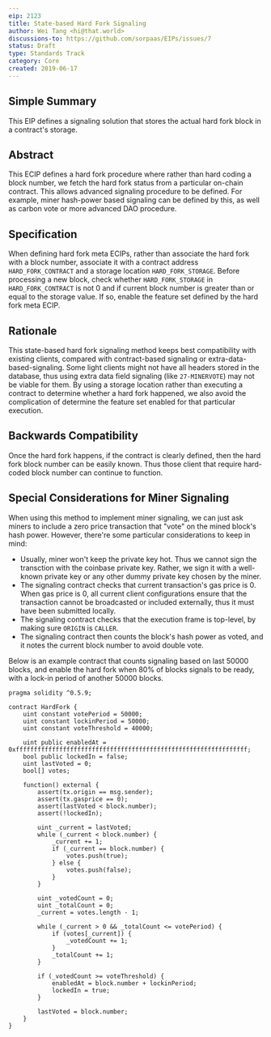 ```yaml
---
eip: 2123
title: State-based Hard Fork Signaling
author: Wei Tang <hi@that.world>
discussions-to: https://github.com/sorpaas/EIPs/issues/7
status: Draft
type: Standards Track
category: Core
created: 2019-06-17
---
```


## Simple Summary

This EIP defines a signaling solution that stores the actual hard fork
block in a contract's storage.

## Abstract

This ECIP defines a hard fork procedure where rather than hard coding
a block number, we fetch the hard fork status from a particular
on-chain contract. This allows advanced signaling procedure to be
defined. For example, miner hash-power based signaling can be defined
by this, as well as carbon vote or more advanced DAO procedure.

## Specification

When defining hard fork meta ECIPs, rather than associate the hard
fork with a block number, associate it with a contract address
`HARD_FORK_CONTRACT` and a storage location
`HARD_FORK_STORAGE`. Before processing a new block, check whether
`HARD_FORK_STORAGE` in `HARD_FORK_CONTRACT` is not 0 and if current
block number is greater than or equal to the storage value. If so,
enable the feature set defined by the hard fork meta ECIP.

## Rationale

This state-based hard fork signaling method keeps best compatibility
with existing clients, compared with contract-based signaling or
extra-data-based-signaling. Some light clients might not have all
headers stored in the database, thus using extra data field signaling
(like `27-MINERVOTE`) may not be viable for them. By using a storage
location rather than executing a contract to determine whether a hard
fork happened, we also avoid the complication of determine the feature
set enabled for that particular execution.

## Backwards Compatibility

Once the hard fork happens, if the contract is clearly defined, then
the hard fork block number can be easily known. Thus those client that
require hard-coded block number can continue to function.

## Special Considerations for Miner Signaling

When using this method to implement miner signaling, we can just ask
miners to include a zero price transaction that "vote" on the mined
block's hash power. However, there're some particular considerations
to keep in mind:

* Usually, miner won't keep the private key hot. Thus we cannot sign
  the transction with the coinbase private key. Rather, we sign it
  with a well-known private key or any other dummy private key chosen
  by the miner.
* The signaling contract checks that current transaction's gas price
  is 0. When gas price is 0, all current client configurations ensure
  that the transaction cannot be broadcasted or included externally,
  thus it must have been submitted locally.
* The signaling contract checks that the execution frame is top-level,
  by making sure `ORIGIN` is `CALLER`.
* The signaling contract then counts the block's hash power as voted,
  and it notes the current block number to avoid double vote.

Below is an example contract that counts signaling based on last 50000
blocks, and enable the hard fork when 80% of blocks signals to be
ready, with a lock-in period of another 50000 blocks.

```
pragma solidity ^0.5.9;

contract HardFork {
    uint constant votePeriod = 50000;
    uint constant lockinPeriod = 50000;
    uint constant voteThreshold = 40000;
    
    uint public enabledAt = 0xffffffffffffffffffffffffffffffffffffffffffffffffffffffffffffffff;
    bool public lockedIn = false;
    uint lastVoted = 0;
    bool[] votes;
    
    function() external {
        assert(tx.origin == msg.sender);
        assert(tx.gasprice == 0);
        assert(lastVoted < block.number);
        assert(!lockedIn);
        
        uint _current = lastVoted;
        while (_current < block.number) {
            _current += 1;
            if (_current == block.number) {
                votes.push(true);
            } else {
                votes.push(false);
            }
        }
        
        uint _votedCount = 0;
        uint _totalCount = 0;
        _current = votes.length - 1;
        
        while (_current > 0 && _totalCount <= votePeriod) {
            if (votes[_current]) {
                _votedCount += 1;
            }
            _totalCount += 1;
        }
        
        if (_votedCount >= voteThreshold) {
            enabledAt = block.number + lockinPeriod;
            lockedIn = true;
        }
        
        lastVoted = block.number;
    }
}
```

